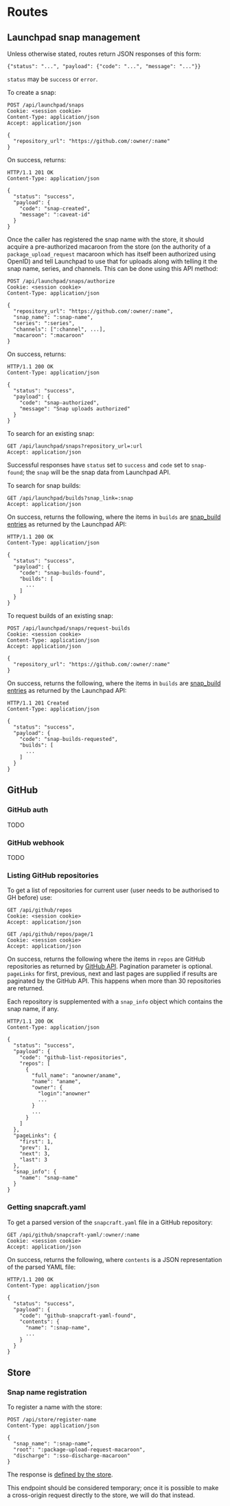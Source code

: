 # Routes

## Launchpad snap management

Unless otherwise stated, routes return JSON responses of this form:

    {"status": "...", "payload": {"code": "...", "message": "..."}}

`status` may be `success` or `error`.

To create a snap:

    POST /api/launchpad/snaps
    Cookie: <session cookie>
    Content-Type: application/json
    Accept: application/json

    {
      "repository_url": "https://github.com/:owner/:name"
    }

On success, returns:

    HTTP/1.1 201 OK
    Content-Type: application/json

    {
      "status": "success",
      "payload": {
        "code": "snap-created",
        "message": ":caveat-id"
      }
    }

Once the caller has registered the snap name with the store, it should
acquire a pre-authorized macaroon from the store (on the authority of a
`package_upload_request` macaroon which has itself been authorized using
OpenID) and tell Launchpad to use that for uploads along with telling it the
snap name, series, and channels.  This can be done using this API method:

    POST /api/launchpad/snaps/authorize
    Cookie: <session cookie>
    Content-Type: application/json

    {
      "repository_url": "https://github.com/:owner/:name",
      "snap_name": ":snap-name",
      "series": ":series",
      "channels": [":channel", ...],
      "macaroon": ":macaroon"
    }

On success, returns:

    HTTP/1.1 200 OK
    Content-Type: application/json

    {
      "status": "success",
      "payload": {
        "code": "snap-authorized",
        "message": "Snap uploads authorized"
      }
    }

To search for an existing snap:

    GET /api/launchpad/snaps?repository_url=:url
    Accept: application/json

Successful responses have `status` set to `success` and `code` set to
`snap-found`; the `snap` will be the snap data from Launchpad API.

To search for snap builds:

    GET /api/launchpad/builds?snap_link=:snap
    Accept: application/json

On success, returns the following, where the items in `builds` are
[snap\_build entries](https://launchpad.net/+apidoc/devel.html#snap_build)
as returned by the Launchpad API:

    HTTP/1.1 200 OK
    Content-Type: application/json

    {
      "status": "success",
      "payload": {
        "code": "snap-builds-found",
        "builds": [
          ...
        ]
      }
    }

To request builds of an existing snap:

    POST /api/launchpad/snaps/request-builds
    Cookie: <session cookie>
    Content-Type: application/json
    Accept: application/json

    {
      "repository_url": "https://github.com/:owner/:name"
    }

On success, returns the following, where the items in `builds` are
[snap\_build entries](https://launchpad.net/+apidoc/devel.html#snap_build)
as returned by the Launchpad API:

    HTTP/1.1 201 Created
    Content-Type: application/json

    {
      "status": "success",
      "payload": {
        "code": "snap-builds-requested",
        "builds": [
          ...
        ]
      }
    }


## GitHub

### GitHub auth

TODO

### GitHub webhook

TODO

### Listing GitHub repositories

To get a list of repositories for current user (user needs to be authorised to GH before) use:

    GET /api/github/repos
    Cookie: <session cookie>
    Accept: application/json

    GET /api/github/repos/page/1
    Cookie: <session cookie>
    Accept: application/json

On success, returns the following where the items in `repos` are GitHub repositories as returned by [GitHub API](https://developer.github.com/v3/repos/#list-your-repositories). Pagination parameter is optional. `pageLinks` for first, previous, next and last pages are supplied if results are paginated by the GitHub API. This happens when more than 30 repositories are returned.

Each repository is supplemented with a `snap_info` object which contains the
snap name, if any.

    HTTP/1.1 200 OK
    Content-Type: application/json

    {
      "status": "success",
      "payload": {
        "code": "github-list-repositories",
        "repos": [
          {
            "full_name": "anowner/aname",
            "name": "aname",
            "owner": {
              "login":"anowner"
              ...
            }
            ...
          }
        ]
      },
      "pageLinks": {
        "first": 1,
        "prev": 1,
        "next": 3,
        "last": 3
      },
      "snap_info": {
        "name": "snap-name"
      }
    }

### Getting snapcraft.yaml

To get a parsed version of the `snapcraft.yaml` file in a GitHub repository:

    GET /api/github/snapcraft-yaml/:owner/:name
    Cookie: <session cookie>
    Accept: application/json

On success, returns the following, where `contents` is a JSON representation
of the parsed YAML file:

    HTTP/1.1 200 OK
    Content-Type: application/json

    {
      "status": "success",
      "payload": {
        "code": "github-snapcraft-yaml-found",
        "contents": {
          "name": ":snap-name",
          ...
        }
      }
    }

## Store

### Snap name registration

To register a name with the store:

    POST /api/store/register-name
    Content-Type: application/json

    {
      "snap_name": ":snap-name",
      "root": ":package-upload-request-macaroon",
      "discharge": ":sso-discharge-macaroon"
    }

The response is [defined by the
store](https://myapps.developer.ubuntu.com/docs/api/snap.html#register-a-package-name).

This endpoint should be considered temporary; once it is possible to make a
cross-origin request directly to the store, we will do that instead.
